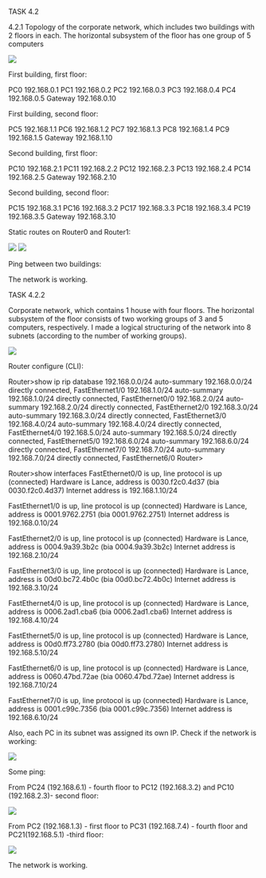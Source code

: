 TASK 4.2

4.2.1 Topology of the corporate network, which includes two buildings with 2 floors in each. The horizontal subsystem of the floor has one group of 5 computers

![](images/scr1.png)

First building, first floor:

PC0 192.168.0.1
PC1 192.168.0.2
PC2 192.168.0.3
PC3 192.168.0.4
PC4 192.168.0.5
Gateway 192.168.0.10

First building, second floor:

PC5 192.168.1.1
PC6 192.168.1.2
PC7 192.168.1.3
PC8 192.168.1.4
PC9 192.168.1.5
Gateway 192.168.1.10

Second building, first floor:

PC10 192.168.2.1
PC11 192.168.2.2
PC12 192.168.2.3
PC13 192.168.2.4
PC14 192.168.2.5
Gateway 192.168.2.10

Second building, second floor:

PC15 192.168.3.1
PC16 192.168.3.2
PC17 192.168.3.3
PC18 192.168.3.4
PC19 192.168.3.5
Gateway 192.168.3.10

Static routes on Router0 and Router1:

![](images/scr2.png)
![](images/scr3.png)

Ping between two buildings:


The network is working.

TASK 4.2.2

Corporate network, which contains 1 house with four floors. The horizontal subsystem of the floor consists of two working groups of 3 and 5 computers, respectively. I made a logical structuring of the network into 8 subnets (according to the number of working groups).

![](images/scr6.png)

Router configure (CLI):

Router>show ip rip database
192.168.0.0/24    auto-summary
192.168.0.0/24    directly connected, FastEthernet1/0
192.168.1.0/24    auto-summary
192.168.1.0/24    directly connected, FastEthernet0/0
192.168.2.0/24    auto-summary
192.168.2.0/24    directly connected, FastEthernet2/0
192.168.3.0/24    auto-summary
192.168.3.0/24    directly connected, FastEthernet3/0
192.168.4.0/24    auto-summary
192.168.4.0/24    directly connected, FastEthernet4/0
192.168.5.0/24    auto-summary
192.168.5.0/24    directly connected, FastEthernet5/0
192.168.6.0/24    auto-summary
192.168.6.0/24    directly connected, FastEthernet7/0
192.168.7.0/24    auto-summary
192.168.7.0/24    directly connected, FastEthernet6/0
Router>

Router>show interfaces
FastEthernet0/0 is up, line protocol is up (connected)
  Hardware is Lance, address is 0030.f2c0.4d37 (bia 0030.f2c0.4d37)
  Internet address is 192.168.1.10/24

FastEthernet1/0 is up, line protocol is up (connected)
  Hardware is Lance, address is 0001.9762.2751 (bia 0001.9762.2751)
  Internet address is 192.168.0.10/24

FastEthernet2/0 is up, line protocol is up (connected)
  Hardware is Lance, address is 0004.9a39.3b2c (bia 0004.9a39.3b2c)
  Internet address is 192.168.2.10/24

FastEthernet3/0 is up, line protocol is up (connected)
  Hardware is Lance, address is 00d0.bc72.4b0c (bia 00d0.bc72.4b0c)
  Internet address is 192.168.3.10/24

FastEthernet4/0 is up, line protocol is up (connected)
  Hardware is Lance, address is 0006.2ad1.cba6 (bia 0006.2ad1.cba6)
  Internet address is 192.168.4.10/24

FastEthernet5/0 is up, line protocol is up (connected)
  Hardware is Lance, address is 00d0.ff73.2780 (bia 00d0.ff73.2780)
  Internet address is 192.168.5.10/24

FastEthernet6/0 is up, line protocol is up (connected)
  Hardware is Lance, address is 0060.47bd.72ae (bia 0060.47bd.72ae)
  Internet address is 192.168.7.10/24

FastEthernet7/0 is up, line protocol is up (connected)
  Hardware is Lance, address is 0001.c99c.7356 (bia 0001.c99c.7356)
  Internet address is 192.168.6.10/24

Also, each PC in its subnet was assigned its own IP. Check if the network is working:

![](images/scr7.png)

Some ping:

From PC24 (192.168.6.1) - fourth floor to PC12 (192.168.3.2) and PC10 (192.168.2.3)- second floor:

![](images/scr8.png)

From PC2 (192.168.1.3) - first floor to PC31 (192.168.7.4) - fourth floor and PC21(192.168.5.1) -third floor:

![](images/scr9.png)

The network is working.
